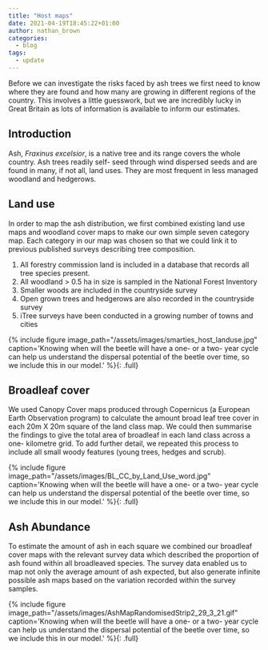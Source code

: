 ```yaml
---
title: "Host maps"
date: 2021-04-19T18:45:22+01:00
author: nathan_brown
categories:
  - blog
tags:
  - update
---
```

Before we can investigate the risks faced by ash trees we first need to know where they are found
and how many are growing in different regions of the country. This involves a little guesswork, but
we are incredibly lucky in Great Britain as lots of information is available to inform our estimates.

## Introduction

Ash, _Fraxinus excelsior_, is a native tree and its range covers the whole country. Ash trees readily self-
seed through wind dispersed seeds and are found in many, if not all, land uses. They are most
frequent in less managed woodland and hedgerows.

## Land use
In order to map the ash distribution, we first combined existing land use maps and woodland cover
maps to make our own simple seven category map. Each category in our map was chosen so that we
could link it to previous published surveys describing tree composition.

1. All forestry commission land is included in a database that records all tree species present.
2. All woodland &gt; 0.5 ha in size is sampled in the National Forest Inventory
3. Smaller woods are included in the countryside survey
4. Open grown trees and hedgerows are also recorded in the countryside survey
5. iTree surveys have been conducted in a growing number of towns and cities

{% include figure image_path="/assets/images/smarties_host_landuse.jpg" caption='Knowing when will the beetle will have
a one- or a two- year cycle can help us understand the dispersal potential of the beetle over time, so
we include this in our model.' %}{: .full}

## Broadleaf cover
We used Canopy Cover maps produced through Copernicus (a European Earth Observation program)
to calculate the amount broad leaf tree cover in each 20m X 20m square of the land class map. We
could then summarise the findings to give the total area of broadleaf in each land class across a one-
kilometre grid. To add further detail, we repeated this process to include all small woody features
(young trees, hedges and scrub).

{% include figure image_path="/assets/images/BL_CC_by_Land_Use_word.jpg" caption='Knowing when will the beetle will have
a one- or a two- year cycle can help us understand the dispersal potential of the beetle over time, so
we include this in our model.' %}{: .full}

## Ash Abundance
To estimate the amount of ash in each square we combined our broadleaf cover maps with the
relevant survey data which described the proportion of ash found within all broadleaved species.
The survey data enabled us to map not only the average amount of ash expected, but also generate
infinite possible ash maps based on the variation recorded within the survey samples.

{% include figure image_path="/assets/images/AshMapRandomisedStrip2_29_3_21.gif" caption='Knowing when will the beetle will have
a one- or a two- year cycle can help us understand the dispersal potential of the beetle over time, so
we include this in our model.' %}{: .full}
